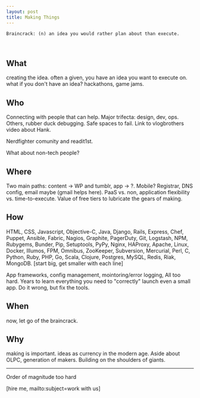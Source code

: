 ```yaml
---
layout: post
title: Making Things
---
```


    Braincrack: (n) an idea you would rather plan about than execute.

<br />

## What

creating the idea. often a given, you have an idea you want to execute on. what if you
don't have an idea? hackathons, game jams.

## Who

Connecting with people that can help. Major trifecta: design, dev, ops. Others,
rubber duck debugging. Safe spaces to fail. Link to vlogbrothers video about Hank.

Nerdfighter comunity and readit1st.

What about non-tech people?

## Where

Two main paths: content -> WP and tumblr, app -> ?. Mobile? Registrar, DNS config,
email maybe (gmail helps here). PaaS vs. non, application flexibility vs. time-to-execute.
Value of free tiers to lubricate the gears of making.

## How

HTML, CSS, Javascript, Objective-C, Java, Django, Rails, Express, Chef, Puppet, Ansible, Fabric, Nagios, Graphite, PagerDuty, Git,
Logstash, NPM, Rubygems, Bunder, Pip, Setuptools, PyPy, Nginx, HAProxy, Apache, Linux,
Docker, Illumos, FPM, Omnibus, ZooKeeper, Subversion, Mercurial, Perl, C, Python, Ruby,
PHP, Go, Scala, Clojure, Postgres, MySQL, Redis, Riak, MongoDB. [start big, get smaller with each line]

App frameworks, config management, mointoring/error logging, All too hard. Years
to learn everything you need to "correctly" launch even a small app. Do it wrong,
but fix the tools.

## When

now, let go of the braincrack.

## Why

making is important. ideas as currency in the modern age. Aside about OLPC, generation
of makers. Building on the shoulders of giants.

-----

Order of magnitude too hard

[hire me, mailto:subject=work with us]
